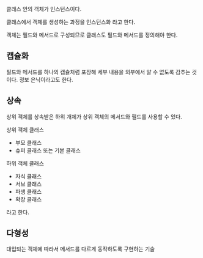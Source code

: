 클래스 안의 객체가 인스턴스이다.

클래스에서 객체를 생성하는 과정을 인스턴스화 라고 한다.

객체는 필드와 메서드로 구성되므로 클래스도 필드와 메서드를 정의해야 한다.

## 캡슐화

필드와 메서드를 하나의 캡슐처럼 포장해 세부 내용을 외부에서 알 수 없도록 감추는 것이다. 
정보 은닉이라고도 한다.

## 상속

상위 객체를 상속받은 하위 개체가 상위 객체의 메서드와 필드를 사용할 수 있다.

상위 객체 클래스

- 부모 클래스
- 슈퍼 클래스 또는 기본 클래스

하위 객체 클래스

- 자식 클래스
- 서브 클래스
- 파생 클래스
- 확장 클래스

라고 한다.

## 다형성

대입되는 객체에 따라서 메서드를 다르게 동작하도록 구현하는 기술